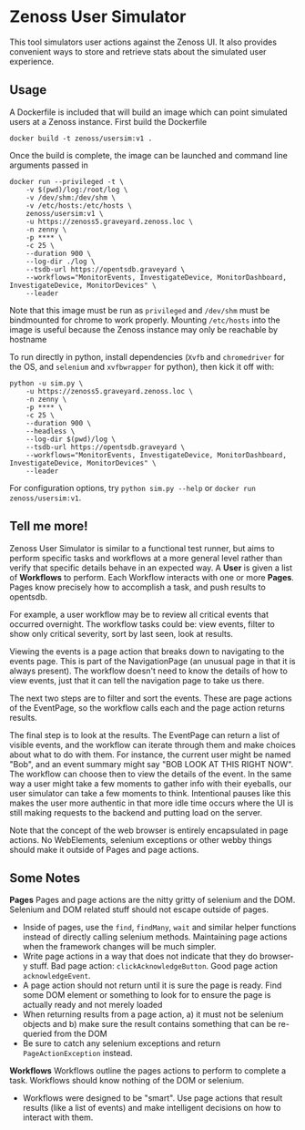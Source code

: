 # Zenoss User Simulator
This tool simulators user actions against the Zenoss UI. It also provides convenient ways to store and retrieve stats about the simulated user experience.

## Usage
A Dockerfile is included that will build an image which can point simulated users at a Zenoss instance. First build the Dockerfile

    docker build -t zenoss/usersim:v1 .

Once the build is complete, the image can be launched and command line arguments passed in

    docker run --privileged -t \
        -v $(pwd)/log:/root/log \
        -v /dev/shm:/dev/shm \
        -v /etc/hosts:/etc/hosts \
        zenoss/usersim:v1 \
        -u https://zenoss5.graveyard.zenoss.loc \
        -n zenny \
        -p **** \
        -c 25 \
        --duration 900 \
        --log-dir ./log \
        --tsdb-url https://opentsdb.graveyard \
        --workflows="MonitorEvents, InvestigateDevice, MonitorDashboard, InvestigateDevice, MonitorDevices" \
        --leader

Note that this image must be run as `privileged` and `/dev/shm` must be bindmounted for chrome to work properly. Mounting `/etc/hosts` into the image is useful because the Zenoss instance may only be reachable by hostname

To run directly in python, install dependencies (`Xvfb` and `chromedriver` for the OS, and `selenium` and `xvfbwrapper` for python), then kick it off with:

    python -u sim.py \
        -u https://zenoss5.graveyard.zenoss.loc \
        -n zenny \
        -p **** \
        -c 25 \
        --duration 900 \
        --headless \
        --log-dir $(pwd)/log \
        --tsdb-url https://opentsdb.graveyard \
        --workflows="MonitorEvents, InvestigateDevice, MonitorDashboard, InvestigateDevice, MonitorDevices" \
        --leader

For configuration options, try `python sim.py --help` or `docker run zenoss/usersim:v1`.

## Tell me more!
Zenoss User Simulator is similar to a functional test runner, but aims to perform specific tasks and workflows at a more general level rather than verify that specific details behave in an expected way. A **User** is given a list of **Workflows** to perform. Each Workflow interacts with one or more **Pages**. Pages know precisely how to accomplish a task, and push results to opentsdb.

For example, a user workflow may be to review all critical events that occurred overnight. The workflow tasks could be: view events, filter to show only critical severity, sort by last seen, look at results.

Viewing the events is a page action that breaks down to navigating to the events page. This is part of the NavigationPage (an unusual page in that it is always present). The workflow doesn't need to know the details of how to view events, just that it can tell the navigation page to take us there.

The next two steps are to filter and sort the events. These are page actions of the EventPage, so the workflow calls each and the page action returns results.

The final step is to look at the results. The EventPage can return a list of visible events, and the workflow can iterate through them and make choices about what to do with them. For instance, the current user might be named "Bob", and an event summary might say "BOB LOOK AT THIS RIGHT NOW". The workflow can choose then to view the details of the event. In the same way a user might take a few moments to gather info with their eyeballs, our user simulator can take a few moments to think. Intentional pauses like this makes the user more authentic in that more idle time occurs where the UI is still making requests to the backend and putting load on the server.

Note that the concept of the web browser is entirely encapsulated in page actions. No WebElements, selenium exceptions or other webby things should make it outside of Pages and page actions.

## Some Notes
**Pages**
Pages and page actions are the nitty gritty of selenium and the DOM. Selenium and DOM related stuff should not escape outside of pages.

* Inside of pages, use the `find`, `findMany`, `wait` and similar helper functions instead of directly calling selenium methods. Maintaining page actions when the framework changes will be much simpler.
* Write page actions in a way that does not indicate that they do browser-y stuff. Bad page action: `clickAcknowledgeButton`. Good page action `acknowledgeEvent`.
* A page action should not return until it is sure the page is ready. Find some DOM element or something to look for to ensure the page is actually ready and not merely loaded
* When returning results from a page action, a) it must not be selenium objects and b) make sure the result contains something that can be re-queried from the DOM
* Be sure to catch any selenium exceptions and return `PageActionException` instead.

**Workflows**
Workflows outline the pages actions to perform to complete a task. Workflows should know nothing of the DOM or selenium.

* Workflows were designed to be "smart". Use page actions that result results (like a list of events) and make intelligent decisions on how to interact with them.
